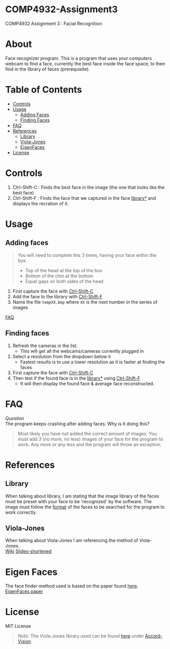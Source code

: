 # COMP4932-Assignment3
COMP4932 Assignment 3 : Facial Recognition

# About
Face recognizer program. This is a program that uses your computers webcam to find a face, currently the best face inside the face space, to then find in the library of faces (prerequisite).

# Table of Contents
* [Controls](#controls)
* [Usage](#usage)
    * [Adding Faces](#adding-faces)
    * [Finding Faces](#finding-faces)
* [FAQ](#faq)
* [References](#references)
    * [Library](#library)
    * [Viola-Jones](#viola-jones)
    * [EigenFaces](#eigen-faces)
* [License](#license)

# Controls
1. Ctrl-Shift-C : Finds the best face in the image (the one that looks like the best face)
2. Ctrl-Shift-F : Finds the face that we captured in the face [library*](#library) and displays the recration of it.

# Usage

## Adding faces
> You will need to complete this 3 times, having your face within the box.
> - Top of the head at the top of the box
> - Bottom of the chin at the bottom
> - Equal gaps on both sides of the head  

1. First capture the face with [Ctrl-Shift-C](#controls)
2. Add the face to the library with [Ctrl-Shift-F](#controls)
3. Name the file `tempXX.bmp` where `XX` is the next number in the series of images  

[FAQ](#faq)

## Finding faces
1. Refresh the cameras in the list.
    - This will get all the webcams/cameras currently plugged in
2. Select a resolution from the dropdown below it
    - Fastest results is to use a lower resolution as it is faster at finding the faces
3. First capture the face with [Ctrl-Shift-C](#controls)
4. Then test if the found face is in the [library*](#library) using [Ctrl-Shift-F](#controls)
    - It will then display the found face & average face reconstructed.  

# FAQ
_Question_  
The program keeps crashing after adding faces. Why is it doing this?
> Most likely you have not added the correct amount of images. You must add *3* (no more, no less) images of your face for the program to work. Any more or any less and the program will throw an exception.  

# References

## Library
When talking about library, I am stating that the image library of the faces must be preset with your face to be 'recognized' by the software. The image must follow the [format](#format) of the faces to be searched for the program to work correctly.  
## Viola-Jones
When talking about Viola-Jones I am referencing the method of Viola-Jones.  
[Wiki](https://en.wikipedia.org/wiki/Viola%E2%80%93Jones_object_detection_framework)
[Slides-shortened](http://www.cs.ubc.ca/~lowe/425/slides/13-ViolaJones.pdf)
# Eigen Faces
The face finder method used is based on the paper found [here](https://en.wikipedia.org/wiki/Eigenface).  
[EigenFaces paper](http://www.face-rec.org/algorithms/PCA/jcn.pdf)

# License
MIT License
> *Note*: The Viola-Jones library used can be found [here](https://github.com/accord-net/framework) under [Accord-Vision](https://github.com/accord-net/framework/tree/development/Sources/Accord.Vision).
